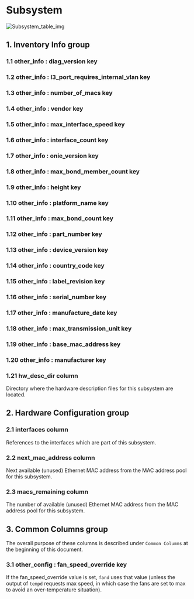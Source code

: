 # Subsystem

![Subsystem_table_img](http://www.plantuml.com/plantuml/img/VP512u9048Nl-oi6JmNv3qGyL11qaFGkeqqMhRlBpaf8zDyp2fKbTcxptiVm7fEnG-lwJWg3pHrRWkYajOCIQqaSmLF0E8r4PYW6TjH1ai2gtCXRUtMj9L9hI5Fn4Z-chpc0VQ7ZRXkozwX2za4viXTiA0ILr9cAIR6s8IpN3x8LzyR8uJyt5uhZz1FDKwOqdhwyx5bZVL7CwsHwsAA2o4YTnoUz)

## 1. Inventory Info group

### 1.1 other_info : diag_version key

### 1.2 other_info : l3_port_requires_internal_vlan key

### 1.3 other_info : number_of_macs key

### 1.4 other_info : vendor key

### 1.5 other_info : max_interface_speed key

### 1.6 other_info : interface_count key

### 1.7 other_info : onie_version key

### 1.8 other_info : max_bond_member_count key

### 1.9 other_info : height key

### 1.10 other_info : platform_name key

### 1.11 other_info : max_bond_count key

### 1.12 other_info : part_number key

### 1.13 other_info : device_version key

### 1.14 other_info : country_code key

### 1.15 other_info : label_revision key

### 1.16 other_info : serial_number key

### 1.17 other_info : manufacture_date key

### 1.18 other_info : max_transmission_unit key

### 1.19 other_info : base_mac_address key

### 1.20 other_info : manufacturer key

### 1.21 hw_desc_dir column

Directory where the hardware description files for this subsystem are located.

## 2. Hardware Configuration group

### 2.1 interfaces column

References to the interfaces which are part of this subsystem.

### 2.2 next_mac_address column

Next available (unused) Ethernet MAC address from the MAC address pool for this
subsystem.

### 2.3 macs_remaining column

The number of available (unused) Ethernet MAC address from the MAC address pool
for this subsystem.

## 3. Common Columns group

The overall purpose of these columns is described under `Common Columns` at the
beginning of this document.

### 3.1 other_config : fan_speed_override key

If the fan_speed_override value is set, `fand` uses that value (unless the
output of `tempd` requests max speed, in which case the fans are set to max to
avoid an over-temperature situation).

